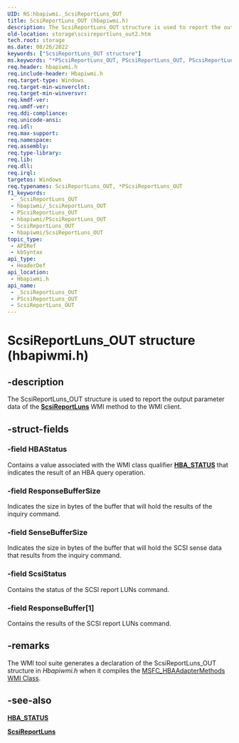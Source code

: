 ```yaml
---
UID: NS:hbapiwmi._ScsiReportLuns_OUT
title: ScsiReportLuns_OUT (hbapiwmi.h)
description: The ScsiReportLuns_OUT structure is used to report the output parameter data of the ScsiReportLuns WMI method to the WMI client.
old-location: storage\scsireportluns_out2.htm
tech.root: storage
ms.date: 08/26/2022
keywords: ["ScsiReportLuns_OUT structure"]
ms.keywords: "*PScsiReportLuns_OUT, PScsiReportLuns_OUT, PScsiReportLuns_OUT structure pointer [Storage Devices], ScsiReportLuns_OUT, ScsiReportLuns_OUT structure [Storage Devices], _ScsiReportLuns_OUT, hbapiwmi/PScsiReportLuns_OUT, hbapiwmi/ScsiReportLuns_OUT, storage.scsireportluns_out2, structs-Fibre_3c117d4b-f151-45af-84bb-ef6f800967aa.xml"
req.header: hbapiwmi.h
req.include-header: Hbapiwmi.h
req.target-type: Windows
req.target-min-winverclnt: 
req.target-min-winversvr: 
req.kmdf-ver: 
req.umdf-ver: 
req.ddi-compliance: 
req.unicode-ansi: 
req.idl: 
req.max-support: 
req.namespace: 
req.assembly: 
req.type-library: 
req.lib: 
req.dll: 
req.irql: 
targetos: Windows
req.typenames: ScsiReportLuns_OUT, *PScsiReportLuns_OUT
f1_keywords:
 - _ScsiReportLuns_OUT
 - hbapiwmi/_ScsiReportLuns_OUT
 - PScsiReportLuns_OUT
 - hbapiwmi/PScsiReportLuns_OUT
 - ScsiReportLuns_OUT
 - hbapiwmi/ScsiReportLuns_OUT
topic_type:
 - APIRef
 - kbSyntax
api_type:
 - HeaderDef
api_location:
 - Hbapiwmi.h
api_name:
 - _ScsiReportLuns_OUT
 - PScsiReportLuns_OUT
 - ScsiReportLuns_OUT
---
```


# ScsiReportLuns_OUT structure (hbapiwmi.h)

## -description

The ScsiReportLuns_OUT structure is used to report the output parameter data of the [**ScsiReportLuns**](/windows-hardware/drivers/storage/scsireportluns6) WMI method to the WMI client.

## -struct-fields

### -field HBAStatus

Contains a value associated with the WMI class qualifier [**HBA_STATUS**](/windows-hardware/drivers/storage/hba-status) that indicates the result of an HBA query operation.

### -field ResponseBufferSize

Indicates the size in bytes of the buffer that will hold the results of the inquiry command.

### -field SenseBufferSize

Indicates the size in bytes of the buffer that will hold the SCSI sense data that results from the inquiry command.

### -field ScsiStatus

Contains the status of the SCSI report LUNs command.

### -field ResponseBuffer[1]

Contains the results of the SCSI report LUNs command.

## -remarks

The WMI tool suite generates a declaration of the ScsiReportLuns_OUT structure in *Hbapiwmi.h* when it compiles the [MSFC_HBAAdapterMethods WMI Class](/windows-hardware/drivers/storage/msfc-hbaadaptermethods-wmi-class).

## -see-also

[**HBA_STATUS**](/windows-hardware/drivers/storage/hba-status)

[**ScsiReportLuns**](/windows-hardware/drivers/storage/scsireportluns6)
